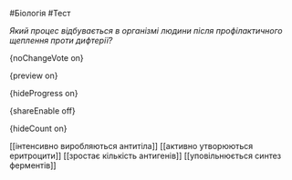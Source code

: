 #Біологія #Тест

*Який процес відбувається в організмі людини після профілактичного щеплення проти дифтерії?*

{noChangeVote on}

{preview on}

{hideProgress on}

{shareEnable off}

{hideCount on}

[[інтенсивно виробляються антитіла]]
[[активно утворюються еритроцити]]
[[зростає кількість антигенів]]
[[уповільнюється синтез ферментів]]
